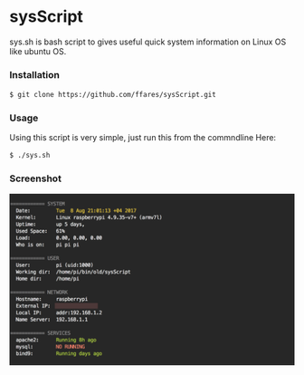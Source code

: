 # sysScript
sys.sh is bash script to gives useful quick system information on Linux OS like ubuntu OS. 


### Installation

```bash
$ git clone https://github.com/ffares/sysScript.git
```

### Usage

Using this script is very simple, just run this from the commndline Here:

```bash
$ ./sys.sh
```

### Screenshot 

![Screenshot](screenshot.png)
